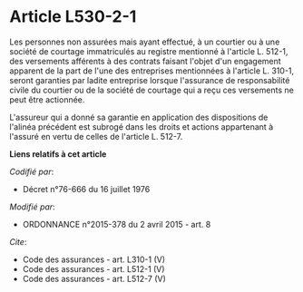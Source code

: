 # Article L530-2-1

Les personnes non assurées mais ayant effectué, à un courtier ou à une société de courtage immatriculés au registre mentionné
à l'article L. 512-1, des versements afférents à des contrats faisant l'objet d'un engagement apparent de la part de l'une
des entreprises mentionnées à l'article L. 310-1, seront garanties par ladite entreprise lorsque l'assurance de
responsabilité civile du courtier ou de la société de courtage qui a reçu ces versements ne peut être actionnée. 

L'assureur qui a donné sa garantie en application des dispositions de l'alinéa précédent est subrogé dans les droits et
actions appartenant à l'assuré en vertu de celles de l'article L. 512-7.

**Liens relatifs à cet article**

_Codifié par_:

  - Décret n°76-666 du 16 juillet 1976

_Modifié par_:

  - ORDONNANCE n°2015-378 du 2 avril 2015 - art. 8

_Cite_:

  - Code des assurances - art. L310-1 (V)
  - Code des assurances - art. L512-1 (V)
  - Code des assurances - art. L512-7 (V)
